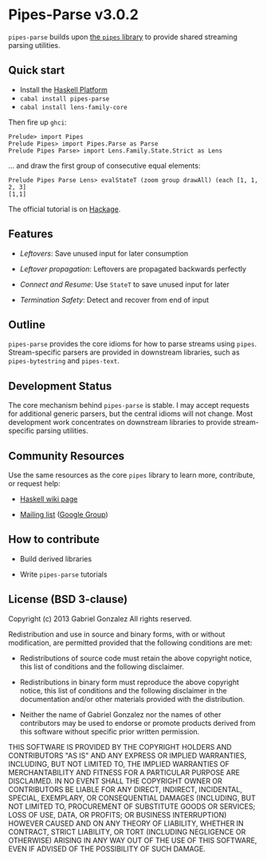# Pipes-Parse v3.0.2

`pipes-parse` builds upon
[the `pipes` library](https://github.com/Gabriel439/Haskell-Pipes-Library) to
provide shared streaming parsing utilities.

## Quick start

* Install the [Haskell Platform](http://www.haskell.org/platform/)
* `cabal install pipes-parse`
* `cabal install lens-family-core`

Then fire up `ghci`:

    Prelude> import Pipes
    Prelude Pipes> import Pipes.Parse as Parse
    Prelude Pipes Parse> import Lens.Family.State.Strict as Lens

... and draw the first group of consecutive equal elements:

    Prelude Pipes Parse Lens> evalStateT (zoom group drawAll) (each [1, 1, 2, 3]
    [1,1]

The official tutorial is on
[Hackage](http://hackage.haskell.org/package/pipes-parse).

## Features

* *Leftovers*: Save unused input for later consumption

* *Leftover propagation*: Leftovers are propagated backwards perfectly

* *Connect and Resume*: Use `StateT` to save unused input for later

* *Termination Safety*: Detect and recover from end of input

## Outline

`pipes-parse` provides the core idioms for how to parse streams using `pipes`.
Stream-specific parsers are provided in downstream libraries, such as
`pipes-bytestring` and `pipes-text`.

## Development Status

The core mechanism behind `pipes-parse` is stable.  I may accept requests for
additional generic parsers, but the central idioms will not change.  Most
development work concentrates on downstream libraries to provide stream-specific
parsing utilities.

## Community Resources

Use the same resources as the core `pipes` library to learn more, contribute, or
request help:

* [Haskell wiki page](http://www.haskell.org/haskellwiki/Pipes)

* [Mailing list](mailto:haskell-pipes@googlegroups.com) ([Google Group](https://groups.google.com/forum/?fromgroups#!forum/haskell-pipes))

## How to contribute

* Build derived libraries

* Write `pipes-parse` tutorials

## License (BSD 3-clause)

Copyright (c) 2013 Gabriel Gonzalez
All rights reserved.

Redistribution and use in source and binary forms, with or without modification,
are permitted provided that the following conditions are met:

* Redistributions of source code must retain the above copyright notice, this
  list of conditions and the following disclaimer.

* Redistributions in binary form must reproduce the above copyright notice, this
  list of conditions and the following disclaimer in the documentation and/or
  other materials provided with the distribution.

* Neither the name of Gabriel Gonzalez nor the names of other contributors may
  be used to endorse or promote products derived from this software without
  specific prior written permission.

THIS SOFTWARE IS PROVIDED BY THE COPYRIGHT HOLDERS AND CONTRIBUTORS "AS IS" AND
ANY EXPRESS OR IMPLIED WARRANTIES, INCLUDING, BUT NOT LIMITED TO, THE IMPLIED
WARRANTIES OF MERCHANTABILITY AND FITNESS FOR A PARTICULAR PURPOSE ARE
DISCLAIMED. IN NO EVENT SHALL THE COPYRIGHT OWNER OR CONTRIBUTORS BE LIABLE FOR
ANY DIRECT, INDIRECT, INCIDENTAL, SPECIAL, EXEMPLARY, OR CONSEQUENTIAL DAMAGES
(INCLUDING, BUT NOT LIMITED TO, PROCUREMENT OF SUBSTITUTE GOODS OR SERVICES;
LOSS OF USE, DATA, OR PROFITS; OR BUSINESS INTERRUPTION) HOWEVER CAUSED AND ON
ANY THEORY OF LIABILITY, WHETHER IN CONTRACT, STRICT LIABILITY, OR TORT
(INCLUDING NEGLIGENCE OR OTHERWISE) ARISING IN ANY WAY OUT OF THE USE OF THIS
SOFTWARE, EVEN IF ADVISED OF THE POSSIBILITY OF SUCH DAMAGE.
